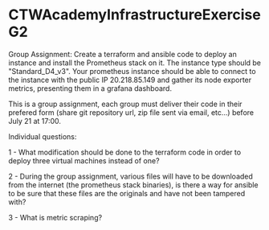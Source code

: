 # CTWAcademyInfrastructureExerciseG2

Group Assignment:
Create a terraform and ansible code to deploy an instance and install the Prometheus stack on it. The instance type should be "Standard_D4_v3". Your prometheus instance should be able to connect to the instance with the public IP 20.218.85.149 and gather its node exporter metrics, presenting them in a grafana dashboard.

This is a group assignment, each group must deliver their code in their prefered form (share git repository url, zip file sent via email, etc...) before July 21 at 17:00.

Individual questions:

1 - What modification should be done to the terraform code in order to deploy three virtual machines instead of one?

2 - During the group assignment, various files will have to be downloaded from the internet (the prometheus stack binaries), is there a way for ansible to be sure that these files are the originals and have not been tampered with?

3 - What is metric scraping?
